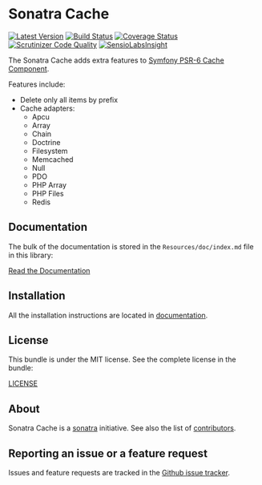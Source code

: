 Sonatra Cache
=============

[![Latest Version](https://img.shields.io/packagist/v/sonatra/cache.svg)](https://packagist.org/packages/sonatra/cache)
[![Build Status](https://img.shields.io/travis/sonatra/sonatra-cache/master.svg)](https://travis-ci.org/sonatra/sonatra-cache)
[![Coverage Status](https://img.shields.io/coveralls/sonatra/sonatra-cache/master.svg)](https://coveralls.io/r/sonatra/sonatra-cache?branch=master)
[![Scrutinizer Code Quality](https://img.shields.io/scrutinizer/g/sonatra/sonatra-cache.svg)](https://scrutinizer-ci.com/g/sonatra/sonatra-cache?branch=master)
[![SensioLabsInsight](https://img.shields.io/sensiolabs/i/98e1fc05-ffc4-4cbe-b8a2-0836264e7f09.svg)](https://insight.sensiolabs.com/projects/98e1fc05-ffc4-4cbe-b8a2-0836264e7f09)

The Sonatra Cache adds extra features to [Symfony PSR-6 Cache Component](https://github.com/symfony/cache).

Features include:

- Delete only all items by prefix
- Cache adapters:
  - Apcu
  - Array
  - Chain
  - Doctrine
  - Filesystem
  - Memcached
  - Null
  - PDO
  - PHP Array
  - PHP Files
  - Redis

Documentation
-------------

The bulk of the documentation is stored in the `Resources/doc/index.md`
file in this library:

[Read the Documentation](Resources/doc/index.md)

Installation
------------

All the installation instructions are located in [documentation](Resources/doc/index.md).

License
-------

This bundle is under the MIT license. See the complete license in the bundle:

[LICENSE](LICENSE)

About
-----

Sonatra Cache is a [sonatra](https://github.com/sonatra) initiative.
See also the list of [contributors](https://github.com/sonatra/cache/contributors).

Reporting an issue or a feature request
---------------------------------------

Issues and feature requests are tracked in the [Github issue tracker](https://github.com/sonatra/cache/issues).
